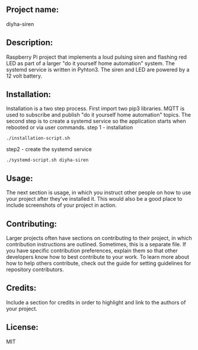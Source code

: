 ## Project name: 

diyha-siren

## Description: 
Raspberry Pi project that implements a loud pulsing siren and flashing red LED as part of a larger "do it yourself home automation" system.  The systemd service is written in Pyhton3. The siren and LED are powered by a 12 volt battery.
## Installation: 
Installation is a two step process. First import two pip3 libraries. MQTT is used to subscribe and publish "do it yourself home automation" topics. The second step is to create a systemd service so the application starts when rebooted or via user commands.
step 1 - installation
```chmod +x *.sh
./installation-script.sh
```
step2 - create the systemd service
```
./systemd-script.sh diyha-siren
```
## Usage: 
The next section is usage, in which you instruct other people on how to use your project after they’ve installed it. This would also be a good place to include screenshots of your project in action.

## Contributing: 
Larger projects often have sections on contributing to their project, in which contribution instructions are outlined. Sometimes, this is a separate file. If you have specific contribution preferences, explain them so that other developers know how to best contribute to your work. To learn more about how to help others contribute, check out the guide for setting guidelines for repository contributors.

## Credits: 
Include a section for credits in order to highlight and link to the authors of your project.

## License: 
MIT
